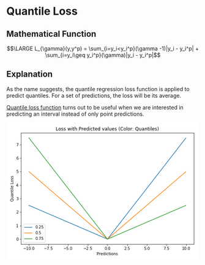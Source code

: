 # Quantile Loss

## Mathematical Function

$$\LARGE L_{\gamma}(y,y^p) = \sum_{i=y_i<y_i^p}(\gamma -1)|y_i - y_i^p| + \sum_{i=y_i\geq y_i^p}(\gamma)|y_i - y_i^p|$$

## Explanation

As the name suggests, the quantile regression loss function is applied to predict quantiles. For a set of predictions, the loss will be its average.

[Quantile loss function](https://towardsdatascience.com/deep-quantile-regression-c85481548b5a) turns out to be useful when we are interested in predicting an interval instead of only point predictions.

![](../../.gitbook/assets/quantile.png)

